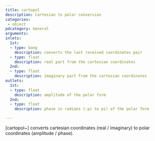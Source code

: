```yaml
---
title: cartopol
description: Cartesian to polar conversion
categories:
 - object
pdcategory: General
arguments:
inlets:
  1st:
  - type: bang
    description: converts the last received coordinates pair
  - type: float
    description: real part from the cartesian coordinates
  2nd:
  - type: float
    description: imaginary part from the cartesian coordinates
outlets:
  1st:
  - type: float
    description: amplitude of the polar form
  2nd:
  - type: float
    description: phase in radians (-pi to pi) of the polar form

---
```


[cartopol~] converts cartesian coordinates (real / imaginary) to polar coordinates (amplitude / phase).

